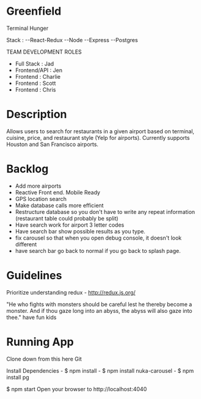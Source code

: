 # Greenfield
Terminal Hunger

Stack : --React-Redux  --Node  --Express  --Postgres

TEAM DEVELOPMENT ROLES
  * Full Stack : Jad
  * Frontend/API : Jen
  * Frontend : Charlie
  * Frontend : Scott
  * Frontend : Chris

# Description
  Allows users to search for restaurants in a given airport based on terminal, cuisine, price, and restaurant style (Yelp for airports). Currently supports Houston and San Francisco airports.        
 
# Backlog
  * Add more airports
  * Reactive Front end. Mobile Ready
  * GPS location search
  * Make database calls more efficient
  * Restructure database so you don't have to write any repeat information (restaurant table could probably be split)
  * Have search work for airport 3 letter codes
  * Have search bar show possible results as you type.
  * fix carousel so that when you open debug console, it doesn't look different
  * have search bar go back to normal if you go back to splash page.

# Guidelines
  Prioritize understanding redux - http://redux.js.org/
 
  "He who fights with monsters should be careful lest he thereby become a monster. And if thou gaze long into an abyss, the abyss will also gaze into thee." have fun kids 

# Running App
  
  Clone down from this here Git
  
  Install Dependencies
    - $ npm install
    - $ npm install nuka-carousel
    - $ npm install pg  
    
  $ npm start
  Open your browser to http://localhost:4040



